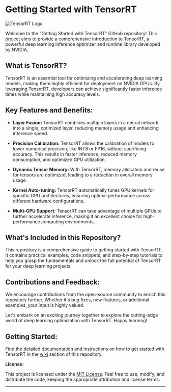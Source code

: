 # **Getting Started with TensorRT**

![TensorRT Logo](https://developer-blogs.nvidia.com/wp-content/uploads/2020/04/tensorrt-logo.png)

Welcome to the "Getting Started with TensorRT" GitHub repository! This project aims to provide a comprehensive introduction to TensorRT, a powerful deep learning inference optimizer and runtime library developed by NVIDIA.

## **What is TensorRT?**

TensorRT is an essential tool for optimizing and accelerating deep learning models, making them highly efficient for deployment on NVIDIA GPUs. By leveraging TensorRT, developers can achieve significantly faster inference times while maintaining high accuracy levels.

## **Key Features and Benefits:**

- **Layer Fusion:** TensorRT combines multiple layers in a neural network into a single, optimized layer, reducing memory usage and enhancing inference speed.

- **Precision Calibration:** TensorRT allows the calibration of models to lower numerical precision, like INT8 or FP16, without sacrificing accuracy. This results in faster inference, reduced memory consumption, and optimized GPU utilization.

- **Dynamic Tensor Memory:** With TensorRT, memory allocation and reuse for tensors are optimized, leading to a reduction in overall memory usage.

- **Kernel Auto-tuning:** TensorRT automatically tunes GPU kernels for specific GPU architectures, ensuring optimal performance across different hardware configurations.

- **Multi-GPU Support:** TensorRT can take advantage of multiple GPUs to further accelerate inference, making it an excellent choice for high-performance computing environments.

## **What's Included in this Repository?**

This repository is a comprehensive guide to getting started with TensorRT. It contains practical examples, code snippets, and step-by-step tutorials to help you grasp the fundamentals and unlock the full potential of TensorRT for your deep learning projects.

## **Contributions and Feedback:**

We encourage contributions from the open-source community to enrich this repository further. Whether it's bug fixes, new features, or additional examples, your input is highly valued.

Let's embark on an exciting journey together to explore the cutting-edge world of deep learning optimization with TensorRT. Happy learning!

## **Getting Started:**

Find the detailed documentation and instructions on how to get started with TensorRT in the [wiki](https://github.com/nawinrajkumar/getting-started-with-tensorrt/wiki) section of this repository.

**License:**

This project is licensed under the [MIT License](https://github.com/nawinrajkumar/getting-started-with-tensorrt/blob/main/LICENSE). Feel free to use, modify, and distribute the code, keeping the appropriate attribution and license terms.

---

